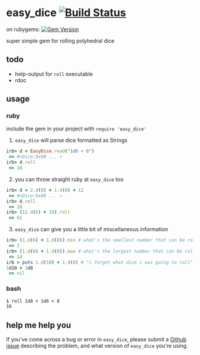 # easy_dice [![Build Status](https://travis-ci.org/komidore64/easy_dice.png?branch=master)](https://travis-ci.org/komidore64/easy_dice)
on rubygems: [![Gem Version](https://badge.fury.io/rb/easy_dice.png)](http://rubygems.org/gems/easy_dice)

super simple gem for rolling polyhedral dice

## todo

- help-output for `roll` executable
- rdoc

## usage

### ruby

include the gem in your project with `require 'easy_dice'`

1. `easy_dice` will parse dice formatted as Strings
```ruby
irb> d = EasyDice.read("1d6 + 8")
 => #<Dice:0x00 ... >
irb> d.roll
 => 10
```

2. you can throw straight ruby at `easy_dice` too
```ruby
irb> d = 2.d(8) + 1.d(6) + 12
 => #<Dice:0x00 ... >
irb> d.roll
 => 28
irb> (12.d(6) + 10).roll
 => 61
```

3. `easy_dice` can give you a little bit of miscellaneous information
```ruby
irb> (1.d(6) + 1.d(8)).min # what's the smallest number that can be rolled?
 => 2
irb> (1.d(6) + 1.d(8)).max # what's the largest number that can be rolled?
 => 14
irb > puts 1.d(10) + 1.d(8) # "i forgot what dice i was going to roll"
1d10 + 1d8
 => nil
```

### bash

```bash
$ roll 1d8 + 1d6 + 8
16
```

## help me help you

If you've come across a bug or error in `easy_dice`, please submit a [Github issue](https://github.com/komidore64/easy_dice/issues) describing the problem, and what version of `easy_dice` you're using.
